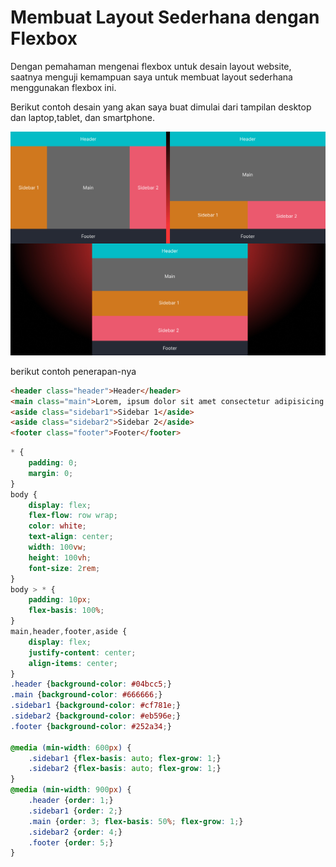 # Membuat Layout Sederhana dengan Flexbox

Dengan pemahaman mengenai flexbox untuk desain layout website, saatnya menguji kemampuan saya untuk membuat layout sederhana menggunakan flexbox ini.

Berikut contoh desain yang akan saya buat dimulai dari tampilan desktop dan laptop,tablet, dan smartphone.

![Layout Flexbox](layout_flexbox.jpg)

berikut contoh penerapan-nya

```html
<header class="header">Header</header>
<main class="main">Lorem, ipsum dolor sit amet consectetur adipisicing elit. Ullam ducimus iure ipsa debitis quod voluptas nam accusantium nostrum soluta. Vel dolorem possimus, aliquid suscipit amet optio minus corporis quasi illo!</main>
<aside class="sidebar1">Sidebar 1</aside>
<aside class="sidebar2">Sidebar 2</aside>
<footer class="footer">Footer</footer>
```

```css
* {
    padding: 0;
    margin: 0;
}
body {
    display: flex;
    flex-flow: row wrap;
    color: white;
    text-align: center;
    width: 100vw;
    height: 100vh;
    font-size: 2rem;
}
body > * {
    padding: 10px;
    flex-basis: 100%;
}
main,header,footer,aside {
    display: flex;
    justify-content: center;
    align-items: center;
}
.header {background-color: #04bcc5;}
.main {background-color: #666666;}
.sidebar1 {background-color: #cf781e;}
.sidebar2 {background-color: #eb596e;}
.footer {background-color: #252a34;}

@media (min-width: 600px) {
    .sidebar1 {flex-basis: auto; flex-grow: 1;}
    .sidebar2 {flex-basis: auto; flex-grow: 1;}
}
@media (min-width: 900px) {
    .header {order: 1;}
    .sidebar1 {order: 2;}
    .main {order: 3; flex-basis: 50%; flex-grow: 1;}
    .sidebar2 {order: 4;}
    .footer {order: 5;}
}
```